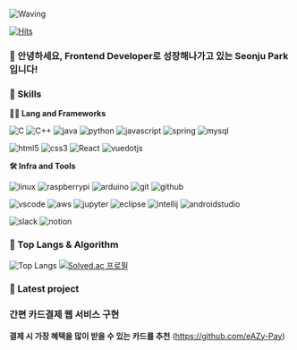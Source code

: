 <!-- Header -->

![Waving](https://capsule-render.vercel.app/api?type=waving&height=200&text=Good%20Day%20To%20Code!&fontAlign=40&fontAlignY=40&color=gradient)

[![Hits](https://hits.seeyoufarm.com/api/count/incr/badge.svg?url=https%3A%2F%2Fgithub.com%2Fmimimya&count_bg=%2379C83D&title_bg=%23555555&icon=&icon_color=%23E7E7E7&title=hits&edge_flat=false)](https://hits.seeyoufarm.com)

### 🙇 안녕하세요, Frontend Developer로 성장해나가고 있는 Seonju Park 입니다!

<!-- Body -->

### 🦾 Skills
**🧑‍💻 Lang and Frameworks**
<!-- Oracle의 요청으로 Java 로고가 Simple Icons에서 삭제되었기에 대신 OpenJDK의 로고를 사용 -->
![C](https://img.shields.io/badge/C-A8B9CC.svg?&style=for-the-badge&logo=c&logoColor=black)
![C++](https://img.shields.io/badge/C++-00599C.svg?&style=for-the-badge&logo=cplusplus&logoColor=white)
![java](https://img.shields.io/badge/java-ffffff.svg?&style=for-the-badge&logo=openjdk&logoColor=black)
![python](https://img.shields.io/badge/python-3776AB.svg?&style=for-the-badge&logo=python&logoColor=white)
![javascript](https://img.shields.io/badge/javascript-F7DF1E.svg?&style=for-the-badge&logo=javascript&logoColor=white)
![spring](https://img.shields.io/badge/spring-6DB33F.svg?&style=for-the-badge&logo=spring&logoColor=white)
![mysql](https://img.shields.io/badge/mysql-4479A1.svg?&style=for-the-badge&logo=mysql&logoColor=white)<br>

![html5](https://img.shields.io/badge/html5-E34F26.svg?&style=for-the-badge&logo=html5&logoColor=white)
![css3](https://img.shields.io/badge/css3-1572B6.svg?&style=for-the-badge&logo=css3&logoColor=white)
![React](https://img.shields.io/badge/react-61DAFB.svg?&style=for-the-badge&logo=react&logoColor=black)
![vuedotjs](https://img.shields.io/badge/vue.js-4FC08D.svg?&style=for-the-badge&logo=vuedotjs&logoColor=white)

**🛠️ Infra and Tools**

![linux](https://img.shields.io/badge/linux-FCC624.svg?&style=for-the-badge&logo=linux&logoColor=white)
![raspberrypi](https://img.shields.io/badge/raspberrypi-A22846.svg?&style=for-the-badge&logo=raspberrypi&logoColor=white)
![arduino](https://img.shields.io/badge/arduino-00878F.svg?&style=for-the-badge&logo=arduino&logoColor=white)
![git](https://img.shields.io/badge/git-F05032.svg?&style=for-the-badge&logo=git&logoColor=white)
![github](https://img.shields.io/badge/github-181717.svg?&style=for-the-badge&logo=github&logoColor=white)

![vscode](https://img.shields.io/badge/vscode-007ACC.svg?&style=for-the-badge&logo=visualstudiocode&logoColor=white)
![aws](https://img.shields.io/badge/aws-232F3E.svg?&style=for-the-badge&logo=amazonaws&logoColor=white)
![jupyter](https://img.shields.io/badge/jupyter-F37626.svg?&style=for-the-badge&logo=jupyter&logoColor=white)
![eclipse](https://img.shields.io/badge/eclipse-2C2255.svg?&style=for-the-badge&logo=eclipseide&logoColor=white)
![intellij](https://img.shields.io/badge/intellij-000000.svg?&style=for-the-badge&logo=intellijidea&logoColor=white)
![androidstudio](https://img.shields.io/badge/androidstudio-3DDC84.svg?&style=for-the-badge&logo=androidstudio&logoColor=white)

![slack](https://img.shields.io/badge/slack-4A154B.svg?&style=for-the-badge&logo=slack&logoColor=white)
![notion](https://img.shields.io/badge/notion-000000.svg?&style=for-the-badge&logo=notion&logoColor=white)

### 🚌 Top Langs & Algorithm
![Top Langs](https://github-readme-stats.vercel.app/api/top-langs/?username=mimimya&layout=compact)
[![Solved.ac
프로필](http://mazassumnida.wtf/api/v2/generate_badge?boj=tjswn0125)](https://solved.ac/profile/tjswn0125)

### 💖 Latest project
### 간편 카드결제 웹 서비스 구현
**결제 시 가장 혜택을 많이 받을 수 있는 카드를 추천**
(https://github.com/eAZy-Pay)
